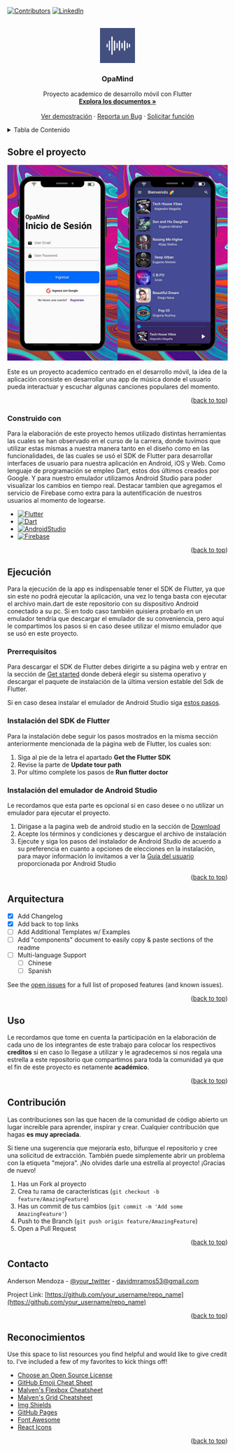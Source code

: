 <div id="top"></div>

<!-- PROJECT SHIELDS -->
[![Contributors][contributors-shield]][contributors-url]
[![LinkedIn][linkedin-shield]][linkedin-url]



<!-- PROJECT LOGO -->
<br />
<div align="center">
  <a href="https://github.com/AnderMendoza/OpaMind-frontend">
    <img src="./assets/icon/icon.png" alt="Logo" width="80" height="80">
  </a>

  <h3 align="center">OpaMind</h3>

  <p align="center">
    Proyecto academico de desarrollo móvil con Flutter
    <br />
    <a href="https://github.com/AnderMendoza/OpaMind-frontend"><strong>Explora los documentos »</strong></a>
    <br />
    <br />
    <a href="https://github.com/AnderMendoza/OpaMind-frontend">Ver demostración</a>
    ·
    <a href="https://github.com/AnderMendoza/OpaMind-frontend/issues">Reporta un Bug</a>
    ·
    <a href="https://github.com/AnderMendoza/OpaMind-frontend/issues">Solicitar función</a>
  </p>
</div>



<!-- TABLE OF CONTENTS -->
<details>
  <summary>Tabla de Contenido</summary>
  <ol>
    <li>
      <a href="#sobre-el-proyecto">Sobre el proyecto</a>
      <ul>
        <li><a href="#construido-con">Construido con</a></li>
      </ul>
    </li>
    <li>
      <a href="#ejecución">Ejecución</a>
      <ul>
        <li><a href="#prerrequisitos">Prerrequisitos</a></li>
        <li><a href="#instalación-del-sdk-de-flutter">Instalación del Sdk de Flutter</a></li>
        <li><a href="#instalación-del-emulador-de-android-studio">Instalación del emulador de Android Studio</a></li>
      </ul>
    </li>
    <li><a href="#uso">Uso</a></li>
    <li><a href="#arquitectura">Arquitectura</a></li>
    <li><a href="#contribución">Contribución</a></li>
    <li><a href="#contacto">Contacto</a></li>
    <li><a href="#reconocimientos">Reconocimientos</a></li>
  </ol>
</details>



<!-- ABOUT THE PROJECT -->
## Sobre el proyecto

![Product Name Screen Shot][product-screenshot]

Este es un proyecto academico centrado en el desarrollo móvil, la idea de la aplicación consiste en desarrollar una app de música donde el usuario pueda interactuar y escuchar algunas canciones populares del momento.

<p align="right">(<a href="#top">back to top</a>)</p>



### Construido con

Para la elaboración de este proyecto hemos utilizado distintas herramientas las cuales se han observado en el curso de la carrera, donde tuvimos que utilizar estas mismas a nuestra manera tanto en el diseño como en las funcionalidades, de las cuales se usó el SDK de Flutter para desarrollar interfaces de usuario para nuestra aplicación en Android, iOS y Web. Como lenguaje de programación se empleo Dart, estos dos últimos creados por Google. Y para nuestro emulador utilizamos Android Studio para poder visualizar los cambios en tiempo real. Destacar tambien que agregamos el servicio de Firebase como extra para la autentificación de nuestros usuarios al momento de logearse.

* [![Flutter][Flutter]][Flutter-url]
* [![Dart][Dart]][Dart-url]
* [![AndroidStudio][AndroidStudio]][AndroidStudio-url]
* [![Firebase][Firebase]][Firebase-url]

<p align="right">(<a href="#top">back to top</a>)</p>



<!-- GETTING STARTED -->
## Ejecución

Para la ejecución de la app es indispensable tener el SDK de Flutter, ya que sin este no podrá ejecutar la aplicación, una vez lo tenga basta con ejecutar el archivo main.dart de este repositorio con su dispositivo Android conectado a su pc. Si en todo caso también quisiera probarlo en un emulador tendría que descargar el emulador de su conveniencia, pero aquí le compartimos los pasos si en caso desee utilizar el mismo emulador que se usó en este proyecto.

### Prerrequisitos

Para descargar el SDK de Flutter debes dirigirte a su página web y entrar en la sección de [Get started](https://docs.flutter.dev/get-started/install) donde deberá elegir su sistema operativo y descargar el paquete de instalación de la última version estable del Sdk de Flutter.<br/>

Si en caso desea instalar el emulador de Android Studio siga <a href="#instalación-del-emulador-de-android-studio">estos pasos</a>.

### Instalación del SDK de Flutter

Para la instalación debe seguir los pasos mostrados en la misma sección anteriormente mencionada de la página web de Flutter, los cuales son:

1. Siga al pie de la letra el apartado **Get the Flutter SDK**
2. Revise la parte de **Update tour path**
3. Por ultimo complete los pasos de **Run flutter doctor**

### Instalación del emulador de Android Studio

Le recordamos que esta parte es opcional si en caso desee o no utilizar un emulador para ejecutar el proyecto.

1. Dirigase a la pagina web de android studio en la sección de [Download](https://developer.android.com/studio)
2. Acepte los términos y condiciones y descargue el archivo de instalación
3. Ejecute y siga los pasos del instalador de Android Studio de acuerdo a su preferencia en cuanto a opciones de elecciones en la instalación, para mayor información lo invitamos a ver la [Guía del usuario](https://developer.android.com/studio/intro) proporcionada por Android Studio

<p align="right">(<a href="#top">back to top</a>)</p>



<!-- ROADMAP -->
## Arquitectura

- [x] Add Changelog
- [x] Add back to top links
- [ ] Add Additional Templates w/ Examples
- [ ] Add "components" document to easily copy & paste sections of the readme
- [ ] Multi-language Support
    - [ ] Chinese
    - [ ] Spanish

See the [open issues](https://github.com/othneildrew/Best-README-Template/issues) for a full list of proposed features (and known issues).

<p align="right">(<a href="#top">back to top</a>)</p>



<!-- USAGE EXAMPLES -->
## Uso

Le recordamos que tome en cuenta la participación en la elaboración de cada uno de los integrantes de este trabajo para colocar los respectivos **creditos** si en caso lo llegase a utilizar y le agradecemos si nos regala una estrella a este repositorio que compartimos para toda la comunidad ya que el fin de este proyecto es netamente **académico**.

<p align="right">(<a href="#top">back to top</a>)</p>



<!-- CONTRIBUTING -->
## Contribución

Las contribuciones son las que hacen de la comunidad de código abierto un lugar increíble para aprender, inspirar y crear. Cualquier contribución que hagas **es muy apreciada**.

Si tiene una sugerencia que mejoraría esto, bifurque el repositorio y cree una solicitud de extracción. También puede simplemente abrir un problema con la etiqueta "mejora". ¡No olvides darle una estrella al proyecto! ¡Gracias de nuevo!

1. Has un Fork al proyecto
2. Crea tu rama de características (`git checkout -b feature/AmazingFeature`)
3. Has un commit de tus cambios (`git commit -m 'Add some AmazingFeature'`)
4. Push to the Branch (`git push origin feature/AmazingFeature`)
5. Open a Pull Request

<p align="right">(<a href="#top">back to top</a>)</p>



<!-- CONTACT -->
## Contacto

Anderson Mendoza - [@your_twitter](https://twitter.com/your_username) - davidmramos53@gmail.com

Project Link: [https://github.com/your_username/repo_name](https://github.com/your_username/repo_name)

<p align="right">(<a href="#top">back to top</a>)</p>



<!-- ACKNOWLEDGMENTS -->
## Reconocimientos

Use this space to list resources you find helpful and would like to give credit to. I've included a few of my favorites to kick things off!

* [Choose an Open Source License](https://choosealicense.com)
* [GitHub Emoji Cheat Sheet](https://www.webpagefx.com/tools/emoji-cheat-sheet)
* [Malven's Flexbox Cheatsheet](https://flexbox.malven.co/)
* [Malven's Grid Cheatsheet](https://grid.malven.co/)
* [Img Shields](https://shields.io)
* [GitHub Pages](https://pages.github.com)
* [Font Awesome](https://fontawesome.com)
* [React Icons](https://react-icons.github.io/react-icons/search)

<p align="right">(<a href="#top">back to top</a>)</p>



<!-- MARKDOWN LINKS & IMAGES -->
<!-- https://www.markdownguide.org/basic-syntax/#reference-style-links -->
[contributors-shield]: https://img.shields.io/badge/CONTRIBUIDORES-4-green?style=for-the-badge
[contributors-url]: https://github.com/AnderMendoza/OpaMind-frontend/graphs/contributors
[linkedin-shield]: https://img.shields.io/badge/-LinkedIn-black.svg?style=for-the-badge&logo=linkedin&colorB=555
[linkedin-url]: https://www.linkedin.com/in/anderson-mendoza-ramos-7551141b7/
[product-screenshot]: assets/mockup/login.png
[Flutter]: https://img.shields.io/badge/Flutter-16478c?style=for-the-badge&logo=flutter&logoColor=blue
[Flutter-url]: https://flutter.dev/
[Dart]: https://img.shields.io/badge/dart-144664?style=for-the-badge&logo=dart&logoColor=blue
[Dart-url]: https://dart.dev/
[AndroidStudio]: https://img.shields.io/badge/android%20studio-346ac1?style=for-the-badge&logo=android%20studio&logoColor=67a856
[AndroidStudio-url]: https://developer.android.com/studio?hl=es-419
[Firebase]: https://img.shields.io/badge/firebase-a08021?style=for-the-badge&logo=firebase&logoColor=ffcd34
[Firebase-url]: https://firebase.google.com/?hl=es